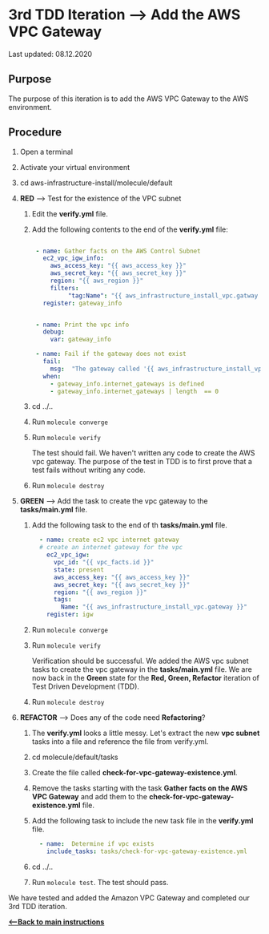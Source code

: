 # 3rd TDD Iteration --> Add the AWS VPC Gateway

Last updated: 08.12.2020

## Purpose

The purpose of this iteration is to add the AWS VPC Gateway to the AWS environment.

## Procedure

1. Open a terminal
2. Activate your virtual environment
1. cd aws-infrastructure-install/molecule/default


1. **RED** --> Test for the existence of the VPC subnet
    
    1. Edit the **verify.yml** file.
    
    1. Add the following contents to the end of the **verify.yml** file:
    
          ```yaml
    
           - name: Gather facts on the AWS Control Subnet
             ec2_vpc_igw_info:
               aws_access_key: "{{ aws_access_key }}"
               aws_secret_key: "{{ aws_secret_key }}"
               region: "{{ aws_region }}"
               filters:
                    "tag:Name": "{{ aws_infrastructure_install_vpc.gatway }}"
             register: gateway_info
    
    
           - name: Print the vpc info
             debug:
               var: gateway_info
    
           - name: Fail if the gateway does not exist
             fail:
               msg:  "The gateway called '{{ aws_infrastructure_install_vpc.gateway  }}' does not exist."
             when:
               - gateway_info.internet_gateways is defined
               - gateway_info.internet_gateways | length  == 0
    
     
          ``` 
         
      1. cd ../..
      1. Run `molecule converge`
      1. Run `molecule verify`
    
            The test should fail.  We haven't written any
            code to create the AWS vpc gateway.
            The purpose of the test in TDD is to
            first prove that a test fails without writing any
            code.
      1. Run `molecule destroy`

1. **GREEN** --> Add the task to create the vpc gateway to the **tasks/main.yml** file.
    1. Add the following task to the end of th **tasks/main.yml** file.
        
        ```yaml
          - name: create ec2 vpc internet gateway
          # create an internet gateway for the vpc
            ec2_vpc_igw:
              vpc_id: "{{ vpc_facts.id }}"
              state: present
              aws_access_key: "{{ aws_access_key }}"
              aws_secret_key: "{{ aws_secret_key }}"
              region: "{{ aws_region }}"
              tags:
                Name: "{{ aws_infrastructure_install_vpc.gateway }}"
            register: igw
        ```
            
      1. Run `molecule converge`
      1. Run `molecule verify`
        
            Verification should be successful.  We added the AWS vpc subnet tasks to
            create the vpc gateway in the
            **tasks/main.yml** file.  We are now
            back in the **Green** state for the
            **Red, Green, Refactor** iteration of Test
            Driven Development (TDD).
      1. Run `molecule destroy`
      
1. **REFACTOR** --> Does any of the code need **Refactoring**?

    1. The **verify.yml** looks a little messy.  Let's extract the new **vpc subnet**
        tasks into a file and reference the file from verify.yml.
    1. cd molecule/default/tasks
    1. Create the file called **check-for-vpc-gateway-existence.yml**.
    1. Remove the tasks starting with the task **Gather facts on the AWS VPC Gateway**
    and add them to the **check-for-vpc-gateway-existence.yml** file.
    1. Add the following task to include the new task file in the **verify.yml** file.
    
          ```yaml
            - name:  Determine if vpc exists
              include_tasks: tasks/check-for-vpc-gateway-existence.yml
         ``` 
    
    1. cd ../..
    1. Run `molecule test`.  The test should pass.

We have tested and added the Amazon VPC Gateway and completed our 3rd TDD iteration.

[**<--Back to main instructions**](../readme.md#3rdTDD)